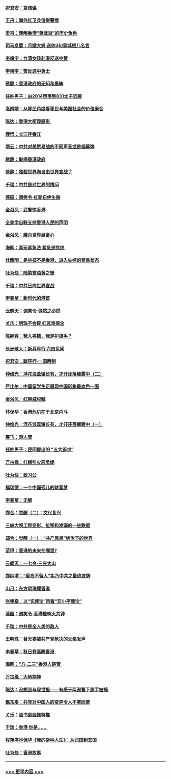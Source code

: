 #### [祝君安：哀傀儡](../pages/nsc993/n11499776.md?t=09042333) 
#### [王丹：海外红卫兵值得警惕](../pages/nsc993/n11498138.md?t=09042333) 
#### [梁京：理解香港“勇武派”的历史角色](../pages/nsc993/n11498006.md?t=09042333) 
#### [司马京雷：月娥大妈  送你3句皇城根儿名言](../pages/nsc993/n11497885.md?t=09042333) 
#### [李靖宇：台湾女孩赴港反送中赞](../pages/nsc993/n11497721.md?t=09042333) 
#### [李靖宇：赞反送中勇士](../pages/nsc993/n11497452.md?t=09042333) 
#### [耿静：香港政府的无知和愚昧](../pages/nsc993/n11494238.md?t=09042333) 
#### [任姓男子：由2014堕落到831太子恐袭](../pages/nsc993/n11496683.md?t=09042333) 
#### [高婧婧：从移民角度看移民与美国社会的价值磨合](../pages/nsc993/n11495757.md?t=09042333) 
#### [陈达：香港大街现原形 ](../pages/nsc993/n11495441.md?t=09042333) 
#### [理悟：长江连香江](../pages/nsc993/n11495377.md?t=09042333) 
#### [项云：中共对美贸易战的不同声音或是烟幕弹](../pages/nsc993/n11494929.md?t=09042333) 
#### [耿静：取缔香港政府](../pages/nsc993/n11494218.md?t=09042333) 
#### [耿静：独裁世界向自由世界宣战了](../pages/nsc993/n11494190.md?t=09042333) 
#### [千瑞：中共是对世界的拷问](../pages/nsc993/n11493021.md?t=09042333) 
#### [莲园：调笑令‧红朝自绝生路](../pages/nsc993/n11493011.md?t=09042333) 
#### [金浴凤：武警惊香港](../pages/nsc993/n11492994.md?t=09042333) 
#### [全美学自联支持香港人民的声明](../pages/nsc993/n11492630.md?t=09042333) 
#### [金浴凤：魔向世界展畜心](../pages/nsc993/n11492599.md?t=09042333) 
#### [海网：真玩紧急法 紧急送党终 ](../pages/nsc993/n11492535.md?t=09042333) 
#### [杜耀明：是林郑不是香港，进入失控的紧急状态](../pages/nsc993/n11491420.md?t=09042333) 
#### [吐为快：陆胞寄语黄之锋](../pages/nsc993/n11491117.md?t=09042333) 
#### [千瑞：中共已向世界宣战](../pages/nsc993/n11490123.md?t=09042333) 
#### [李春草：新时代的港首](../pages/nsc993/n11489864.md?t=09042333) 
#### [云鹤天：调笑令·偶然之必然](../pages/nsc993/n11489701.md?t=09042333) 
#### [关乐：明珠不会碎 红瓦难保全](../pages/nsc993/n11489647.md?t=09042333) 
#### [陈婉容：我入美籍，我是护旗手？](../pages/nsc993/n11487908.md?t=09042333) 
#### [长洲散人：新兵车行 六四见闻](../pages/nsc993/n11487729.md?t=09042333) 
#### [祝君安：踏莎行‧一国两制](../pages/nsc993/n11487699.md?t=09042333) 
#### [仲维光：浮花浪蕊镇长有，才开还落瘴雾中（二）](../pages/nsc993/n11483286.md?t=09042333) 
#### [严比尔：中国留学生正展现中国形象最血色一面](../pages/nsc993/n11485145.md?t=09042333) 
#### [金浴凤：红朝威权赋](../pages/nsc993/n11485191.md?t=09042333) 
#### [林保华：香港危机在于北京内斗](../pages/nsc993/n11484593.md?t=09042333) 
#### [仲维光：浮花浪蕊镇长有，才开还落瘴雾中（ㄧ）](../pages/nsc993/n11483259.md?t=09042333) 
#### [霄飞：港人赞](../pages/nsc993/n11482957.md?t=09042333) 
#### [任姓男子：民间提出的 “五大诉求”](../pages/nsc993/n11482897.md?t=09042333) 
#### [万古缘：红蛾引火邪灵烬](../pages/nsc993/n11482886.md?t=09042333) 
#### [吐为快：致习公](../pages/nsc993/n11482867.md?t=09042333) 
#### [福瑞德：一个中国孤儿的财富梦](../pages/nsc993/n11482817.md?t=09042333) 
#### [李春草：无解](../pages/nsc993/n11482791.md?t=09042333) 
#### [郑合：觉醒（二）：文化复兴](../pages/nsc993/n11478025.md?t=09042333) 
#### [三峡大坝工程变形、位移和渗漏的一些数据](../pages/nsc993/n11478232.md?t=09042333) 
#### [郑合：觉醒（一）：“共产思想”统治下的世界](../pages/nsc993/n11477663.md?t=09042333) 
#### [范甲：香港的未来在哪里?](../pages/nsc993/n11477249.md?t=09042333) 
#### [云鹤天：一七令·三座大山](../pages/nsc993/n11477192.md?t=09042333) 
#### [郑纯清：“留岛不留人”实乃中共之最终底牌](../pages/nsc993/n11476160.md?t=09042333) 
#### [山月：东方明珠耀香港](../pages/nsc993/n11476077.md?t=09042333) 
#### [张翎燊：以“实践论”再看“邓小平理论”](../pages/nsc993/n11475733.md?t=09042333) 
#### [莲园：调笑令‧香港敲响灭共钟](../pages/nsc993/n11475723.md?t=09042333) 
#### [千瑞：中共是全人类的敌人](../pages/nsc993/n11475329.md?t=09042333) 
#### [王明珠：替无辜被共产党枪决的父亲发声](../pages/nsc993/n11474570.md?t=09042333) 
#### [李春草：秋日登高眺香港 ](../pages/nsc993/n11474491.md?t=09042333) 
#### [海网：“八·二三”香港人链赞 ](../pages/nsc993/n11474538.md?t=09042333) 
#### [万古缘：大屿荆神](../pages/nsc993/n11474401.md?t=09042333) 
#### [陈达：没想到与现世报——有感于两港警下黑手被捕 ](../pages/nsc993/n11472557.md?t=09042333) 
#### [甑东舟：共党对中国人的变异令人不寒而栗](../pages/nsc993/n11472496.md?t=09042333) 
#### [关乐：脸书扇脸推特推](../pages/nsc993/n11472488.md?t=09042333) 
#### [千瑞：香港  你是…… ](../pages/nsc993/n11472459.md?t=09042333) 
#### [程翔序林保华《我的杂种人生》：从归国到去国](../pages/nsc993/n11472369.md?t=09042333) 
#### [吐为快：香港故事](../pages/nsc993/n11471931.md?t=09042333) 

----
#### [ >>> 更早内容 <<< ](../indexes/nsc993-earlier.md)
